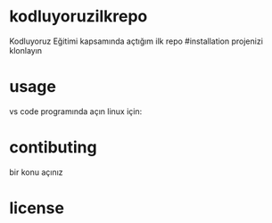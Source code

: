 # kodluyoruzilkrepo
Kodluyoruz Eğitimi kapsamında açtığım ilk repo
#installation
projenizi klonlayın
# usage
vs code programında açın
linux için:
# contibuting
bir konu açınız
# license
